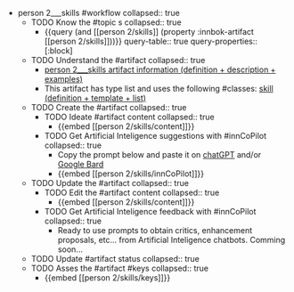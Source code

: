 
- person 2___skills #workflow
   collapsed:: true
  - TODO Know the #topic s
    collapsed:: true
    - {{query (and [[person 2/skills]] (property :innbok-artifact [[person 2/skills]]))}}
      query-table:: true
      query-properties:: [:block]
  - TODO Understand the #artifact
    collapsed:: true
    - [person 2___skills artifact information (definition + description + examples)](https://go.innbok.com/#/page/innBoK%2Fperson-%28id%29%2Fskills%2Finfo)
    - This artifact has type list and uses the following #classes: [skill (definition + template + list)](https://go.innbok.com/#/page/innBoK%2Fclass%2Fskill)
  - TODO Create the #artifact
     collapsed:: true
    - TODO Ideate #artifact content
      collapsed:: true
      - {{embed [[person 2/skills/content]]}}
    - TODO Get Artificial Inteligence suggestions with #innCoPilot
      collapsed:: true
      - Copy the prompt below and paste it on [chatGPT](https://chat.openai.com) and/or [Google Bard](https://bard.google.com/chat)
      - {{embed [[person 2/skills/innCoPilot]]}}
  - TODO Update the #artifact
    collapsed:: true
    - TODO Edit the #artifact content
     collapsed:: true
      - {{embed [[person 2/skills/content]]}}
    - TODO Get Artificial Inteligence feedback with #innCoPilot
      collapsed:: true
      - Ready to use prompts to obtain critics, enhancement proposals, etc... from Artificial Inteligence chatbots. Comming soon...
  - TODO Update #artifact status
    collapsed:: true
  - TODO Asses the #artifact #keys
    collapsed:: true
    - {{embed [[person 2/skills/keys]]}}



